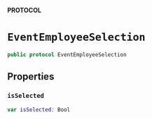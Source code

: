 **PROTOCOL**

# `EventEmployeeSelection`

```swift
public protocol EventEmployeeSelection
```

## Properties
### `isSelected`

```swift
var isSelected: Bool
```
